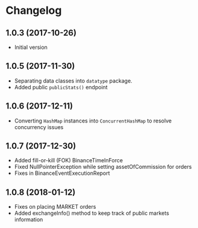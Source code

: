 # Changelog

## 1.0.3 (2017-10-26)

- Initial version

## 1.0.5 (2017-11-30)

- Separating data classes into `datatype` package.
- Added public `publicStats()` endpoint

## 1.0.6 (2017-12-11)

- Converting `HashMap` instances into `ConcurrentHashMap` to resolve concurrency issues

## 1.0.7 (2017-12-30)

- Added fill-or-kill (FOK) BinanceTimeInForce
- Fixed NullPointerException while setting assetOfCommission for orders
- Fixes in BinanceEventExecutionReport

## 1.0.8 (2018-01-12)

- Fixes on placing MARKET orders
- Added exchangeInfo() method to keep track of public markets information